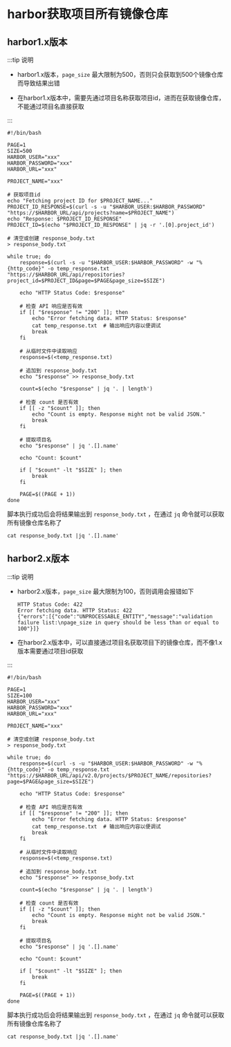 # harbor获取项目所有镜像仓库



## harbor1.x版本

:::tip 说明

- harbor1.x版本，`page_size` 最大限制为500，否则只会获取到500个镜像仓库而导致结果出错

- 在harbor1.x版本中，需要先通过项目名称获取项目id，进而在获取镜像仓库，不能通过项目名直接获取

:::



```shell
#!/bin/bash

PAGE=1
SIZE=500
HARBOR_USER="xxx"
HARBOR_PASSWORD="xxx"
HARBOR_URL="xxx"

PROJECT_NAME="xxx"

# 获取项目id
echo "Fetching project ID for $PROJECT_NAME..."
PROJECT_ID_RESPONSE=$(curl -s -u "$HARBOR_USER:$HARBOR_PASSWORD" "https://$HARBOR_URL/api/projects?name=$PROJECT_NAME")
echo "Response: $PROJECT_ID_RESPONSE"
PROJECT_ID=$(echo "$PROJECT_ID_RESPONSE" | jq -r '.[0].project_id')

# 清空或创建 response_body.txt
> response_body.txt

while true; do
    response=$(curl -s -u "$HARBOR_USER:$HARBOR_PASSWORD" -w "%{http_code}" -o temp_response.txt "https://$HARBOR_URL/api/repositories?project_id=$PROJECT_ID&page=$PAGE&page_size=$SIZE")

    echo "HTTP Status Code: $response"

    # 检查 API 响应是否有效
    if [[ "$response" != "200" ]]; then
        echo "Error fetching data. HTTP Status: $response"
        cat temp_response.txt  # 输出响应内容以便调试
        break
    fi

    # 从临时文件中读取响应
    response=$(<temp_response.txt)

    # 追加到 response_body.txt
    echo "$response" >> response_body.txt

    count=$(echo "$response" | jq '. | length')

    # 检查 count 是否有效
    if [[ -z "$count" ]]; then
        echo "Count is empty. Response might not be valid JSON."
        break
    fi

    # 提取项目名
    echo "$response" | jq '.[].name'

    echo "Count: $count"

    if [ "$count" -lt "$SIZE" ]; then
        break
    fi

    PAGE=$((PAGE + 1))
done
```



脚本执行成功后会将结果输出到 `response_body.txt` ，在通过 `jq` 命令就可以获取所有镜像仓库名称了

```shell
cat response_body.txt |jq '.[].name'
```



## harbor2.x版本

:::tip 说明

- harbor2.x版本，`page_size` 最大限制为100，否则调用会报错如下
  
  ```shell
  HTTP Status Code: 422
  Error fetching data. HTTP Status: 422
  {"errors":[{"code":"UNPROCESSABLE_ENTITY","message":"validation failure list:\npage_size in query should be less than or equal to 100"}]}
  ```
  
  
  
- 在harbor2.x版本中，可以直接通过项目名获取项目下的镜像仓库，而不像1.x版本需要通过项目id获取

:::

```shell
#!/bin/bash

PAGE=1
SIZE=100
HARBOR_USER="xxx"
HARBOR_PASSWORD="xxx"
HARBOR_URL="xxx"

PROJECT_NAME="xxx"

# 清空或创建 response_body.txt
> response_body.txt

while true; do
    response=$(curl -s -u "$HARBOR_USER:$HARBOR_PASSWORD" -w "%{http_code}" -o temp_response.txt "https://$HARBOR_URL/api/v2.0/projects/$PROJECT_NAME/repositories?page=$PAGE&page_size=$SIZE")

    echo "HTTP Status Code: $response"

    # 检查 API 响应是否有效
    if [[ "$response" != "200" ]]; then
        echo "Error fetching data. HTTP Status: $response"
        cat temp_response.txt  # 输出响应内容以便调试
        break
    fi

    # 从临时文件中读取响应
    response=$(<temp_response.txt)

    # 追加到 response_body.txt
    echo "$response" >> response_body.txt

    count=$(echo "$response" | jq '. | length')

    # 检查 count 是否有效
    if [[ -z "$count" ]]; then
        echo "Count is empty. Response might not be valid JSON."
        break
    fi

    # 提取项目名
    echo "$response" | jq '.[].name'

    echo "Count: $count"

    if [ "$count" -lt "$SIZE" ]; then
        break
    fi

    PAGE=$((PAGE + 1))
done
```



脚本执行成功后会将结果输出到 `response_body.txt` ，在通过 `jq` 命令就可以获取所有镜像仓库名称了

```shell
cat response_body.txt |jq '.[].name'
```

